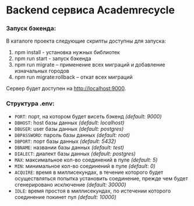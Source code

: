 # Backend сервиса Academrecycle

### Запуск бэкенда:
В каталоге проекта следующие скрипты доступны для запуска:
1. npm install - установка нужных библиотек
2. npm run start - запуск бэкенда
3. npm run migrate – применение всех миграций и добавление изначальных городов
4. npm run migrate:rollback – откат всех миграций

Сервер будет доступен на [http://localhost:9000](http://localhost:9000).

### Структура .env:
* `PORT`: порт, на котором будет висеть бэкенд *(default: 9000)*
* `DBHOST`: host базы данных *(default: localhost)*
* `DBUSER`: user базы данных *(default: postgres)*
* `DBPASSWORD`: пароль базы данных *(default: root)*
* `DBPORT`: порт базы данных *(default: 5432)*
* `DBNAME`: названии базы данных *(default: test)*
* `DIALECT`: диалект базы данных *(default: postgres)*
* `MAX`: максимальное кол-во соединений в пуле *(default: 5)*
* `MIN`: минимальное кол-во соединений в пуле *(default: 0)*
* `ACQUIRE`: время в миллисекундах, в течение которого будет осуществляться попытка установить соединение, прежде чем будет сгенерировано исключение *(default: 30000)*
* `IDLE`: время простоя в миллисекундах, по истечении которого соединение покинет пул *(default: 10000)*
